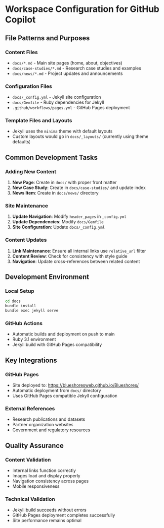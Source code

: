 # Workspace Configuration for GitHub Copilot

## File Patterns and Purposes

### Content Files
- `docs/*.md` - Main site pages (home, about, objectives)
- `docs/case-studies/*.md` - Research case studies and examples
- `docs/news/*.md` - Project updates and announcements

### Configuration Files
- `docs/_config.yml` - Jekyll site configuration
- `docs/Gemfile` - Ruby dependencies for Jekyll
- `.github/workflows/pages.yml` - GitHub Pages deployment

### Template Files and Layouts
- Jekyll uses the `minima` theme with default layouts
- Custom layouts would go in `docs/_layouts/` (currently using theme defaults)

## Common Development Tasks

### Adding New Content
1. **New Page**: Create in `docs/` with proper front matter
2. **New Case Study**: Create in `docs/case-studies/` and update index
3. **News Item**: Create in `docs/news/` directory

### Site Maintenance
1. **Update Navigation**: Modify `header_pages` in `_config.yml`
2. **Update Dependencies**: Modify `docs/Gemfile`
3. **Site Configuration**: Update `docs/_config.yml`

### Content Updates
1. **Link Maintenance**: Ensure all internal links use `relative_url` filter
2. **Content Review**: Check for consistency with style guide
3. **Navigation**: Update cross-references between related content

## Development Environment

### Local Setup
```bash
cd docs
bundle install
bundle exec jekyll serve
```

### GitHub Actions
- Automatic builds and deployment on push to main
- Ruby 3.1 environment
- Jekyll build with GitHub Pages compatibility

## Key Integrations

### GitHub Pages
- Site deployed to: https://blueshoresweb.github.io/Blueshores/
- Automatic deployment from `docs/` directory
- Uses GitHub Pages compatible Jekyll configuration

### External References
- Research publications and datasets
- Partner organization websites
- Government and regulatory resources

## Quality Assurance

### Content Validation
- Internal links function correctly
- Images load and display properly
- Navigation consistency across pages
- Mobile responsiveness

### Technical Validation
- Jekyll build succeeds without errors
- GitHub Pages deployment completes successfully
- Site performance remains optimal